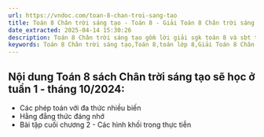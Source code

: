 ```yaml
---
url: https://vndoc.com/toan-8-chan-troi-sang-tao
title: Toán 8 Chân trời sáng tạo - Toán 8 - Giải Toán 8 Chân trời sáng tạo
date_extracted: 2025-04-14 15:30:26
description: Toán 8 Chân trời sáng tạo gồm lời giải sgk toán 8 và sbt toán 8 sách Chân trời sáng tạo. Lời giải Toán 8 được VnDoc biên soạn, chỉn chu nhằm giúp các bạn học sinh học Toán lớp 8 tốt hơn
keywords: Toán 8 Chân trời sáng tạo,Toán 8,toán lớp 8,Giải Toán 8 Chân trời sáng tạo,giải toán 8,sgk toán 8,giải sgk toán 8,sbt toán 8,toan 8,toán lớp 8,giải sbt toán 8,toán 8 tập 2,toán 8 tập 1,toán 8 chân trời,toán 8 ctst
---
```


## **Nội dung Toán 8 sách Chân trời sáng tạo sẽ học ở tuần 1 - tháng 10/2024:**
  * Các phép toán với đa thức nhiều biến
  * Hằng đẳng thức đáng nhớ
  * Bài tập cuối chương 2 - Các hình khối trong thực tiễn

